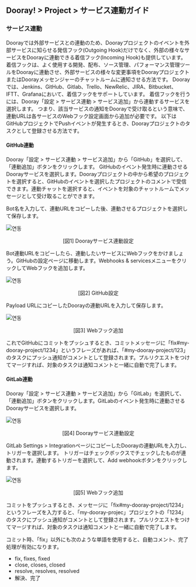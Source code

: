 ## Dooray! > Project > サービス連動ガイド

### サービス連動 
Doorayでは外部サービスとの連動のため、Doorayプロジェクトのイベントを外部サービスに知らせる発信フック(Outgoing Hook)だけでなく、外部の様々なサービスをDoorayに連動できる着信フック(Incoming Hook)も提供しています。着信フックは、よく使用する開発、配布、ソース管理、パフォーマンス管理ツールをDoorayに連動させ、外部サービスの様々な変更事項をDoorayプロジェクトまたはDoorayメッセンジャーのチャットルームに通知させる方法です。 Doorayでは、Jenkins、GitHub、Gitlab、Trello、NewRelic、JIRA、Bitbucket、IFTT、Grafanaにおいて、着信フックをサポートしています。
着信フックを行うには、Dooray「設定 > サービス連動 > サービス追加」から連動するサービスを選択します。 つまり、該当サービスの通知をDoorayで受け取るという意味で、連動URLは各サービスのWebフック設定画面から追加が必要です。 以下はGitHubプロジェクトでPushイベントが発生するとき、Doorayプロジェクトのタスクとして登録させる方法です。

#### GitHub連動
Dooray「設定 > サービス連動 > サービス追加」から「GitHub」を選択して、「連動追加」ボタンをクリックします。 GitHubのイベント発生時に連動させるDoorayサービスを選択します。Doorayプロジェクトの中から希望のプロジェクトを選択すると、GitHubのイベントを選択したプロジェクトのコメントで受信できます。連動チャットを選択すると、イベントを対象のチャットルームでメッセージとして受け取ることができます。

Bot名を入力して、連動URLをコピーした後、連動させるプロジェクトを選択して保存します。 

![연동](http://static.toastoven.net/prod_dooray_project/01_project_integration_jp.png)
<center>[図1] Doorayサービス連動設定</center>

Bot連動URLをコピーしたら、連動したいサービスにWebフックをかけましょう。GitHubの設定ページに移動します。Webhooks & servicesメニューをクリックしてWebフックを追加します。

![연동](http://static.toastoven.net/prod_dooray_project/02_project_integration_jp.png)
<center>[図2] GitHub設定</center>

Payload URLにコピーしたDoorayの連動URLを入力して保存します。

![연동](http://static.toastoven.net/prod_dooray_project/03_project_integration_jp.png)
<center>[図3] Webフック追加</center>

これでGitHubにコミットをプッシュするとき、コミットメッセージに「fix#my-dooray-project/1234」というフレーズがあれば、「#my-dooray-project/123」のタスクにプッシュ通知がコメントとして登録されます。プルリクエストをつけてマージすれば、対象のタスクは通知コメントと一緒に自動で完了します。

#### GitLab連動
Dooray「設定 > サービス連動 > サービス追加」から「GitLab」を選択して、「連動追加」ボタンをクリックします。GitLabのイベント発生時に連動させるDoorayサービスを選択します。

![연동](http://static.toastoven.net/prod_dooray_project/04_project_integration_jp.png)
<center>[図4] Doorayサービス連動設定</center>

GitLab Settings > IntegrationページにコピーしたDoorayの連動URLを入力し、トリガーを選択します。 トリガーはチェックボックスでチェックしたものが連動されます。連動するトリガーを選択して、Add webhookボタンをクリックします。 

![연동](http://static.toastoven.net/prod_dooray_project/05_project_integration_jp.png)
<center>[図5] Webフック追加</center>

コミットをプッシュするとき、メッセージに「fix#my-dooray-project/1234」というフレーズを入力すると、「my-dooray-projec」プロジェクトの「1234」のタスクにプッシュ通知がコメントとして登録されます。プルリクエストをつけてマージすれば、対象のタスクは通知コメントと一緒に自動で完了します。

コミット時、「fix」以外にも次のような単語を使用すると、自動コメント、完了処理が有効になります。
- fix, fixes, fixed
- close, closes, closed
- resolve, resolves, resolved
- 解決、完了




